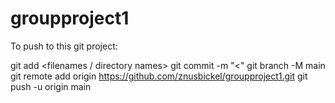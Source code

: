 # groupproject1

To push to this git project:


git add <filenames / directory names>
git commit -m "<"
git branch -M main
git remote add origin https://github.com/znusbickel/groupproject1.git
git push -u origin main
